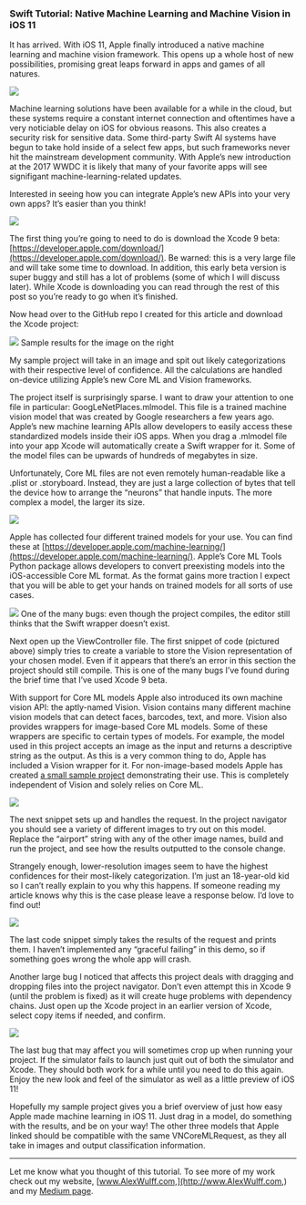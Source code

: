 ### Swift Tutorial: Native Machine Learning and Machine Vision in iOS 11

It has arrived. With iOS 11, Apple finally introduced a native machine learning
and machine vision framework. This opens up a whole host of new possibilities,
promising great leaps forward in apps and games of all natures.

![](https://cdn-images-1.medium.com/max/1600/1*OZNZMNqqJYqH-LpNFYKI3w.png)

Machine learning solutions have been available for a while in the cloud, but
these systems require a constant internet connection and oftentimes have a very
noticiable delay on iOS for obvious reasons. This also creates a security risk
for sensitive data. Some third-party  Swift AI systems have begun to take hold
inside of a select few apps, but such frameworks never hit the mainstream
development community. With Apple’s new introduction at the 2017 WWDC it is
likely that many of your favorite apps will see signifigant
machine-learning-related updates.

Interested in seeing how you can integrate Apple’s new APIs into your very own
apps? It’s easier than you think!

![](https://cdn-images-1.medium.com/max/1600/1*fI3VsBMqXglx0S0tU6R1tg.png)

The first thing you’re going to need to do is download the Xcode 9 beta:
[https://developer.apple.com/download/](https://developer.apple.com/download/).
Be warned: this is a very large file and will take some time to download. In
addition, this early beta version is super buggy and still has a lot of problems
(some of which I will discuss later). While Xcode is downloading you can read
through the rest of this post so you’re ready to go when it’s finished.

Now head over to the GitHub repo I created for this article and download the
Xcode project:

![](https://cdn-images-1.medium.com/max/1600/1*6yOsSeQyDlPbgxuF6X0HJQ.png)
<span class="figcaption_hack">Sample results for the image on the right</span>

My sample project will take in an image and spit out likely categorizations with
their respective level of confidence. All the calculations are handled on-device
utilizing Apple’s new Core ML and Vision frameworks.

The project itself is surprisingly sparse. I want to draw your attention to one
file in particular: GoogLeNetPlaces.mlmodel. This file is a trained machine
vision model that was created by Google researchers a few years ago. Apple’s new
machine learning APIs allow developers to easily access these standardized
models inside their iOS apps. When you drag a .mlmodel file into your app Xcode
will automatically create a Swift wrapper for it. Some of the model files can be
upwards of hundreds of megabytes in size.

Unfortunately, Core ML files are not even remotely human-readable like a .plist
or .storyboard. Instead, they are just a large collection of bytes that tell the
device how to arrange the “neurons” that handle inputs. The more complex a
model, the larger its size.

![](https://cdn-images-1.medium.com/max/1600/1*6agZ1CcGVwiOaX3gNP8cYw.png)

Apple has collected four different trained models for your use. You can find
these at
[https://developer.apple.com/machine-learning/](https://developer.apple.com/machine-learning/).
Apple’s Core ML Tools Python package allows developers to convert preexisting
models into the iOS-accessible Core ML format. As the format gains more traction
I expect that you will be able to get your hands on trained models for all sorts
of use cases.

![](https://cdn-images-1.medium.com/max/1600/1*CgqOISkGGnUbtoWeqKzE9A.png)
<span class="figcaption_hack">One of the many bugs: even though the project compiles, the editor still thinks
that the Swift wrapper doesn’t exist.</span>

Next open up the ViewController file. The first snippet of code (pictured above)
simply tries to create a variable to store the Vision representation of your
chosen model. Even if it appears that there’s an error in this section the
project should still compile. This is one of the many bugs I’ve found during the
brief time that I’ve used Xcode 9 beta.

With support for Core ML models Apple also introduced its own machine vision
API: the aptly-named Vision. Vision contains many different machine vision
models that can detect faces, barcodes, text, and more. Vision also provides
wrappers for image-based Core ML models. Some of these wrappers are specific to
certain types of models. For example, the model used in this project accepts an
image as the input and returns a descriptive string as the output. As this is a
very common thing to do, Apple has included a Vision wrapper for it. For
non-image-based models Apple has created [a small sample
project](https://developer.apple.com/documentation/coreml/integrating_a_core_ml_model_into_your_app)
demonstrating their use. This is completely independent of Vision and solely
relies on Core ML.

![](https://cdn-images-1.medium.com/max/1600/1*SnJyjxV-gzCa9owrfgA8Ew.png)

The next snippet sets up and handles the request. In the project navigator you
should see a variety of different images to try out on this model. Replace the
“airport” string with any of the other image names, build and run the project,
and see how the results outputted to the console change.

Strangely enough, lower-resolution images seem to have the highest confidences
for their most-likely categorization. I’m just an 18-year-old kid so I can’t
really explain to you why this happens. If someone reading my article knows why
this is the case please leave a response below. I’d love to find out!

![](https://cdn-images-1.medium.com/max/1600/1*biN1QzDI5N9WFxqSHull8w.png)

The last code snippet simply takes the results of the request and prints them. I
haven’t implemented any “graceful failing” in this demo, so if something goes
wrong the whole app will crash.

Another large bug I noticed that affects this project deals with dragging and
dropping files into the project navigator. Don’t even attempt this in Xcode 9
(until the problem is fixed) as it will create huge problems with dependency
chains. Just open up the Xcode project in an earlier version of Xcode, select
copy items if needed, and confirm.

![](https://cdn-images-1.medium.com/max/1600/1*FnFPKss7G8lL-5Tv6vz_Bw.png)

The last bug that may affect you will sometimes crop up when running your
project. If the simulator fails to launch just quit out of both the simulator
and Xcode. They should both work for a while until you need to do this again.
Enjoy the new look and feel of the simulator as well as a little preview of iOS
11!

Hopefully my sample project gives you a brief overview of just how easy Apple
made machine learning in iOS 11. Just drag in a model, do something with the
results, and be on your way! The other three models that Apple linked should be
compatible with the same VNCoreMLRequest, as they all take in images and output
classification information.

*****

Let me know what you thought of this tutorial. To see more of my work check out
my website, [www.AlexWulff.com,](http://www.AlexWulff.com,) and my [Medium
page](https://medium.com/@Alex_Wulff).
